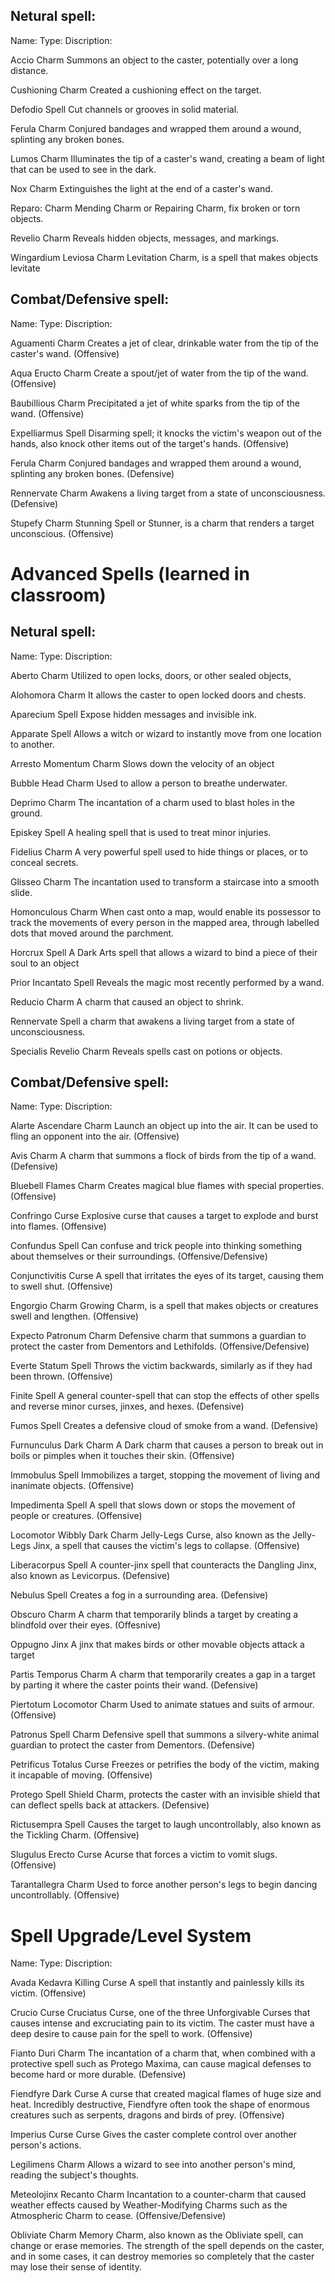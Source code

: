## Netural spell:

Name:                 Type:             Discription:

Accio                 Charm             Summons an object to the caster, potentially over a long distance.

Cushioning            Charm             Created a cushioning effect on the target.

Defodio               Spell             Cut channels or grooves in solid material.

Ferula                Charm             Conjured bandages and wrapped them around a wound, splinting any broken bones.

Lumos                 Charm             Illuminates the tip of a caster's wand, creating a beam of light that can be used to see in the dark.

Nox                   Charm             Extinguishes the light at the end of a caster's wand. 

Reparo:               Charm             Mending Charm or Repairing Charm, fix broken or torn objects.

Revelio               Charm             Reveals hidden objects, messages, and markings.

Wingardium Leviosa    Charm             Levitation Charm, is a spell that makes objects levitate

## Combat/Defensive spell:

Name:                 Type:             Discription:

Aguamenti             Charm             Creates a jet of clear, drinkable water from the tip of the caster's wand. (Offensive)

Aqua Eructo           Charm             Create a spout/jet of water from the tip of the wand. (Offensive)

Baubillious           Charm             Precipitated a jet of white sparks from the tip of the wand. (Offensive)

Expelliarmus          Spell             Disarming spell; it knocks the victim's weapon out of the hands, also knock other items out of the target's hands. (Offensive)

Ferula                Charm             Conjured bandages and wrapped them around a wound, splinting any broken bones. (Defensive)

Rennervate            Charm             Awakens a living target from a state of unconsciousness. (Defensive)

Stupefy               Charm             Stunning Spell or Stunner, is a charm that renders a target unconscious. (Offensive)


# Advanced Spells (learned in classroom)

## Netural spell:

Name:                 Type:             Discription:

Aberto                Charm             Utilized to open locks, doors, or other sealed objects,

Alohomora             Charm             It allows the caster to open locked doors and chests.

Aparecium             Spell             Expose hidden messages and invisible ink.

Apparate              Spell             Allows a witch or wizard to instantly move from one location to another.

Arresto Momentum      Charm             Slows down the velocity of an object            

Bubble Head           Charm             Used to allow a person to breathe underwater.

Deprimo               Charm             The incantation of a charm used to blast holes in the ground.

Episkey               Spell             A healing spell that is used to treat minor injuries.

Fidelius              Charm             A very powerful spell used to hide things or places, or to conceal secrets.

Glisseo               Charm             The incantation used to transform a staircase into a smooth slide.

Homonculous           Charm             When cast onto a map, would enable its possessor to track the movements of every person in the mapped area, through labelled dots that moved around the parchment.

Horcrux               Spell             A Dark Arts spell that allows a wizard to bind a piece of their soul to an object 

Prior Incantato       Spell            Reveals the magic most recently performed by a wand.

Reducio               Charm             A charm that caused an object to shrink.

Rennervate            Spell            a charm that awakens a living target from a state of unconsciousness.

Specialis Revelio     Charm             Reveals spells cast on potions or objects.


## Combat/Defensive spell:

Name:                 Type:             Discription:

Alarte Ascendare      Charm             Launch an object up into the air. It can be used to fling an opponent into the air. (Offensive)

Avis                  Charm             A charm that summons a flock of birds from the tip of a wand. (Defensive)

Bluebell Flames       Charm             Creates magical blue flames with special properties. (Offensive)

Confringo             Curse             Explosive curse that causes a target to explode and burst into flames. (Offensive)

Confundus             Spell             Can confuse and trick people into thinking something about themselves or their surroundings. (Offensive/Defensive)

Conjunctivitis        Curse             A spell that irritates the eyes of its target, causing them to swell shut. (Offensive)

Engorgio              Charm             Growing Charm, is a spell that makes objects or creatures swell and lengthen. (Offensive)

Expecto Patronum      Charm             Defensive charm that summons a guardian to protect the caster from Dementors and Lethifolds. (Offensive/Defensive)

Everte Statum         Spell             Throws the victim backwards, similarly as if they had been thrown. (Offensive)

Finite                Spell             A general counter-spell that can stop the effects of other spells and reverse minor curses, jinxes, and hexes. (Defensive)

Fumos                 Spell             Creates a defensive cloud of smoke from a wand. (Defensive)

Furnunculus         Dark Charm          A Dark charm that causes a person to break out in boils or pimples when it touches their skin. (Offensive)

Immobulus             Spell             Immobilizes a target, stopping the movement of living and inanimate objects. (Offensive)  

Impedimenta           Spell             A spell that slows down or stops the movement of people or creatures. (Offensive)

Locomotor Wibbly    Dark Charm         Jelly-Legs Curse, also known as the Jelly-Legs Jinx, a spell that causes the victim's legs to collapse. (Offensive)

Liberacorpus          Spell            A counter-jinx spell that counteracts the Dangling Jinx, also known as Levicorpus. (Defensive)

Nebulus               Spell            Creates a fog in a surrounding area. (Defensive)

Obscuro               Charm            A charm that temporarily blinds a target by creating a blindfold over their eyes. (Offesnive)

Oppugno               Jinx             A jinx that makes birds or other movable objects attack a target

Partis Temporus       Charm            A charm that temporarily creates a gap in a target by parting it where the caster points their wand. (Defensive)

Piertotum Locomotor   Charm            Used to animate statues and suits of armour. (Offensive)

Patronus              Spell            Charm Defensive spell that summons a silvery-white animal guardian to protect the caster from Dementors. (Defensive)

Petrificus Totalus    Curse            Freezes or petrifies the body of the victim, making it incapable of moving. (Offensive) 

Protego               Spell            Shield Charm, protects the caster with an invisible shield that can deflect spells back at attackers. (Defensive)

Rictusempra           Spell            Causes the target to laugh uncontrollably, also known as the Tickling Charm. (Offensive)

Slugulus Erecto       Curse            Acurse that forces a victim to vomit slugs. (Offensive)

Tarantallegra         Charm            Used to force another person's legs to begin dancing uncontrollably. (Offensive)



# Spell Upgrade/Level System

Name:                 Type:             Discription:

Avada Kedavra     Killing Curse         A spell that instantly and painlessly kills its victim. (Offensive)

Crucio                Curse             Cruciatus Curse, one of the three Unforgivable Curses that causes intense and excruciating pain to its victim. The caster must have a deep desire to cause pain for the spell to work. (Offensive)

Fianto Duri           Charm             The incantation of a charm that, when combined with a protective spell such as Protego Maxima, can cause magical defenses to become hard or more durable. (Defensive)

Fiendfyre           Dark Curse          A curse that created magical flames of huge size and heat. Incredibly destructive, Fiendfyre often took the shape of enormous creatures such as serpents, dragons and birds of prey. (Offensive)

Imperius Curse        Curse             Gives the caster complete control over another person's actions.

Legilimens            Charm             Allows a wizard to see into another person's mind, reading the subject's thoughts.

Meteolojinx Recanto   Charm             Incantation to a counter-charm that caused weather effects caused by Weather-Modifying Charms such as the Atmospheric Charm to cease. (Offensive/Defensive)

Obliviate             Charm            Memory Charm, also known as the Obliviate spell, can change or erase memories. The strength of the spell depends on the caster, and in some cases, it can destroy memories so completely that the caster may lose their sense of identity.
